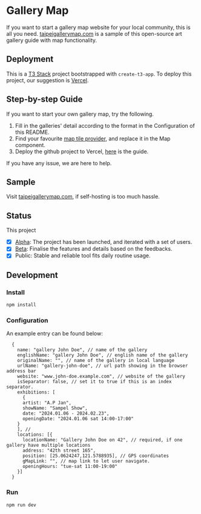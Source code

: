 # Gallery Map

If you want to start a gallery map website for your local community, this is all you need. [taipeigallerymap.com](https://taipeigallerymap.com) is a sample of this open-source art gallery guide with map functionality. 

## Deployment

This is a [T3 Stack](https://create.t3.gg/) project bootstrapped with `create-t3-app`. To deploy this project, our suggestion is [Vercel](https://vercel.com/dashboard).

## Step-by-step Guide

If you want to start your own gallery map, try the following.

1. Fill in the galleries' detail according to the format in the Configuration of this README.
2. Find your favourite [map tile provider](https://leaflet-extras.github.io/leaflet-providers/preview/), and replace it in the Map component. 
3. Deploy the github project to Vercel, [here](https://vercel.com/docs/deployments/git/vercel-for-github) is the guide.

If you have any issue, we are here to help.

## Sample

Visit [taipeigallerymap.com](https://taipeigallerymap.com), if self-hosting is too much hassle.

## Status

This project

- [x] [Alpha](https://newpa.io): The project has been launched, and iterated with a set of users.
- [x] [Beta](https://newpa.io): Finalise the features and details based on the feedbacks.
- [x] Public: Stable and reliable tool fits daily routine usage.

## Development

### Install

```bash
npm install
```

### Configuration

An example entry can be found below:
```
  {
    name: "gallery John Doe", // name of the gallery
    englishName: "gallery John Doe", // english name of the gallery
    originalName: "", // name of the gallery in local language
    urlName: "gallery-john-doe", // url path showing in the browser address bar
    website: "www.john-doe.example.com", // website of the gallery
    isSeparator: false, // set it to true if this is an index separator.
    exhibitions: [
      {
      artist: "A.P Jan",
      showName: "Sampel Show",
      date: "2024.01.06 - 2024.02.23",
      openingDate: "2024.01.06 sat 14:00-17:00"
    }
    ], //
    locations: [{
      locationName: "Gallery John Doe on 42", // required, if one gallery have multiple locations
      address: "42th street 165",
      position: [25.0624247,121.5788935], // GPS coordinates
      gMapLink: "", // map link to let user navigate.
      openingHours: "tue-sat 11:00-19:00"
    }]
  }
```

### Run

```bash
npm run dev
```

